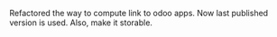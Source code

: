 Refactored the way to compute link to odoo apps.
Now last published version is used.
Also, make it storable.
